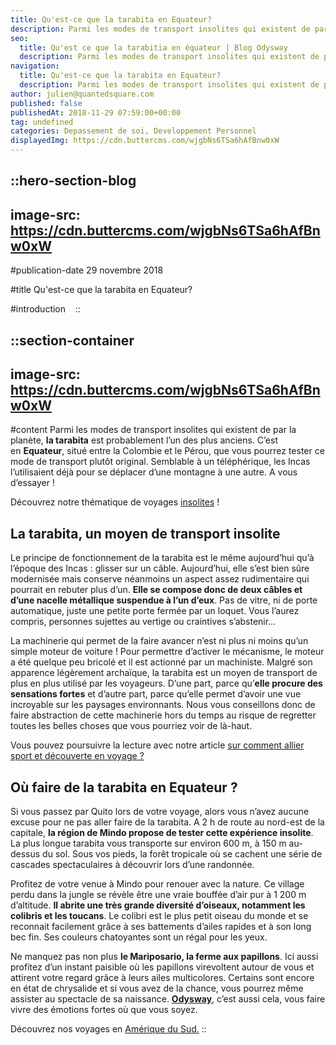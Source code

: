 ```yaml
---
title: Qu'est-ce que la tarabita en Equateur?
description: Parmi les modes de transport insolites qui existent de par la planète, la tarabita est probablement l'un des plus anciens. C'est en Equateur , situe entre la Colombie et le Pérou, que vous pourrez tester ce mode de transport plutôt original. Semblable a un téléphérique, les Incas l'utilisaient déjà pour ...
seo:
  title: Qu'est ce que la tarabitia en équateur | Blog Odysway
  description: Parmi les modes de transport insolites qui existent de par la planete, la tarabita est probablement l'un des plus anciens.
navigation:
  title: Qu'est-ce que la tarabita en Equateur?
  description: Parmi les modes de transport insolites qui existent de par la planète, la tarabita est probablement l'un des plus anciens. C'est en Equateur , situe entre la Colombie et le Pérou, que vous pourrez tester ce mode de transport plutôt original. Semblable a un téléphérique, les Incas l'utilisaient déjà pour ...
author: julien@quantedsquare.com
published: false
publishedAt: 2018-11-29 07:59:00+00:00
tag: undefined
categories: Depassement de soi, Developpement Personnel
displayedImg: https://cdn.buttercms.com/wjgbNs6TSa6hAfBnw0xW
---
```


::hero-section-blog
---
image-src: https://cdn.buttercms.com/wjgbNs6TSa6hAfBnw0xW
---
#publication-date
29 novembre 2018

#title
Qu'est-ce que la tarabita en Equateur?

#introduction
  
::

::section-container
---
image-src: https://cdn.buttercms.com/wjgbNs6TSa6hAfBnw0xW
---
#content
Parmi les modes de transport insolites qui existent de par la planète, **la tarabita** est probablement l’un des plus anciens. C’est en **Equateur**, situé entre la Colombie et le Pérou, que vous pourrez tester ce mode de transport plutôt original. Semblable à un téléphérique, les Incas l’utilisaient déjà pour se déplacer d’une montagne à une autre. A vous d’essayer !

Découvrez notre thématique de voyages [insolites](https://odysway.com/thematiques/voyage-insolite) !

## La tarabita, un moyen de transport insolite

Le principe de fonctionnement de la tarabita est le même aujourd’hui qu’à l’époque des Incas : glisser sur un câble. Aujourd’hui, elle s’est bien sûre modernisée mais conserve néanmoins un aspect assez rudimentaire qui pourrait en rebuter plus d’un. **Elle se compose donc de deux câbles et d’une nacelle métallique suspendue à l’un d’eux**. Pas de vitre, ni de porte automatique, juste une petite porte fermée par un loquet. Vous l’aurez compris, personnes sujettes au vertige ou craintives s’abstenir…

La machinerie qui permet de la faire avancer n’est ni plus ni moins qu’un simple moteur de voiture ! Pour permettre d’activer le mécanisme, le moteur a été quelque peu bricolé et il est actionné par un machiniste. Malgré son apparence légèrement archaïque, la tarabita est un moyen de transport de plus en plus utilisé par les voyageurs. D’une part, parce qu’**elle procure des sensations fortes** et d’autre part, parce qu’elle permet d’avoir une vue incroyable sur les paysages environnants. Nous vous conseillons donc de faire abstraction de cette machinerie hors du temps au risque de regretter toutes les belles choses que vous pourriez voir de là-haut.

Vous pouvez poursuivre la lecture avec notre article [sur comment allier sport et découverte en voyage ?](https://odysway.com/sport-decouverte-voyage)

## Où faire de la tarabita en Equateur ?

Si vous passez par Quito lors de votre voyage, alors vous n’avez aucune excuse pour ne pas aller faire de la tarabita. A 2 h de route au nord-est de la capitale, **la région de Mindo propose de tester cette expérience insolite**. La plus longue tarabita vous transporte sur environ 600 m, à 150 m au-dessus du sol. Sous vos pieds, la forêt tropicale où se cachent une série de cascades spectaculaires à découvrir lors d’une randonnée.

Profitez de votre venue à Mindo pour renouer avec la nature. Ce village perdu dans la jungle se révèle être une vraie bouffée d’air pur à 1 200 m d’altitude. **Il abrite une très grande diversité d’oiseaux, notamment les colibris et les toucans**. Le colibri est le plus petit oiseau du monde et se reconnait facilement grâce à ses battements d’ailes rapides et à son long bec fin. Ses couleurs chatoyantes sont un régal pour les yeux.

Ne manquez pas non plus **le Mariposario, la ferme aux papillons**. Ici aussi profitez d’un instant paisible où les papillons virevoltent autour de vous et attirent votre regard grâce à leurs ailes multicolores. Certains sont encore en état de chrysalide et si vous avez de la chance, vous pourrez même assister au spectacle de sa naissance. [**Odysway**](https://odysway.com/), c’est aussi cela, vous faire vivre des émotions fortes où que vous soyez.

Découvrez nos voyages en [Amérique du Sud.](https://odysway.com/destinations/amerique-du-sud)
::
